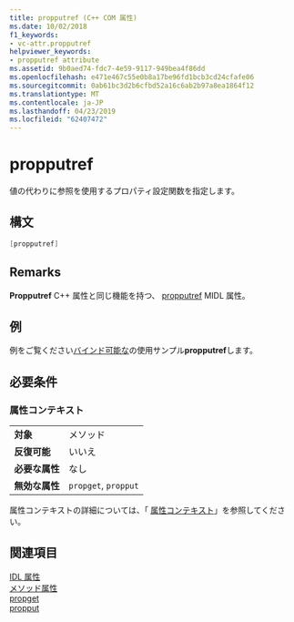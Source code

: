 ```yaml
---
title: propputref (C++ COM 属性)
ms.date: 10/02/2018
f1_keywords:
- vc-attr.propputref
helpviewer_keywords:
- propputref attribute
ms.assetid: 9b0aed74-fdc7-4e59-9117-949bea4f86dd
ms.openlocfilehash: e471e467c55e0b8a17be96fd1bcb3cd24cfafe06
ms.sourcegitcommit: 0ab61bc3d2b6cfbd52a16c6ab2b97a8ea1864f12
ms.translationtype: MT
ms.contentlocale: ja-JP
ms.lasthandoff: 04/23/2019
ms.locfileid: "62407472"
---
```

# <a name="propputref"></a>propputref

値の代わりに参照を使用するプロパティ設定関数を指定します。

## <a name="syntax"></a>構文

```cpp
[propputref]
```

## <a name="remarks"></a>Remarks

**Propputref** C++ 属性と同じ機能を持つ、 [propputref](/windows/desktop/Midl/propputref) MIDL 属性。

## <a name="example"></a>例

例をご覧ください[バインド可能な](bindable.md)の使用サンプル**propputref**します。

## <a name="requirements"></a>必要条件

### <a name="attribute-context"></a>属性コンテキスト

|||
|-|-|
|**対象**|メソッド|
|**反復可能**|いいえ|
|**必要な属性**|なし|
|**無効な属性**|`propget`, `propput`|

属性コンテキストの詳細については、「 [属性コンテキスト](cpp-attributes-com-net.md#contexts)」を参照してください。

## <a name="see-also"></a>関連項目

[IDL 属性](idl-attributes.md)<br/>
[メソッド属性](method-attributes.md)<br/>
[propget](propget.md)<br/>
[propput](propput.md)